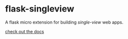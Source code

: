 # flask-singleview
A flask micro extension for building *single-view* web apps.

[check out the docs](https://harryparkdotio.github.io/flask-singleview/)
